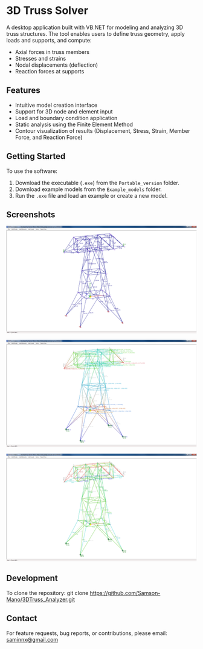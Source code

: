 # 3D Truss Solver

A desktop application built with VB.NET for modeling and analyzing 3D truss structures. The tool enables users to define truss geometry, apply loads and supports, and compute:

- Axial forces in truss members  
- Stresses and strains  
- Nodal displacements (deflection)  
- Reaction forces at supports  

## Features

- Intuitive model creation interface  
- Support for 3D node and element input  
- Load and boundary condition application  
- Static analysis using the Finite Element Method  
- Contour visualization of results (Displacement, Stress, Strain, Member Force, and Reaction Force)

## Getting Started

To use the software:

1. Download the executable (`.exe`) from the `Portable_version` folder.
2. Download example models from the `Example_models` folder.
3. Run the `.exe` file and load an example or create a new model.

## Screenshots

![Model View](/Images/SPTruss_Transmission_tower_ModelView_1.png) 

![Displacement](/Images/SPTruss_Transmission_tower_Displacement_2.png) 

![Axial Force](/Images/SPTruss_Transmission_tower_AxialForce_3.png)

## Development

To clone the repository:
git clone https://github.com/Samson-Mano/3DTruss_Analyzer.git

## Contact

For feature requests, bug reports, or contributions, please email: saminnx@gmail.com
